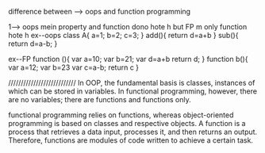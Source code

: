 

difference between --> oops and function programming

1--> oops mein property and function dono hote h but FP m only function hote h 
ex--oops
class A{
    a=1;
    b=2;
    c=3;
}
add(){
    return d=a+b
}
sub(){
    return d=a-b;
}

ex--FP
function (){
    var a=10;
    var b=21;
    var d=a+b
    return d;
}
function b(){
    var a=12;
    var b=23
    var c=a-b;
    return c
}

///////////////////////////
In OOP, the fundamental basis is classes, instances of which can be stored in variables. In functional programming, however, 
there are no variables; there are functions and functions only.

functional programming relies on functions, whereas object-oriented programming is based on classes and respective objects. A function is a process that retrieves a data input, processes it, and then returns an output. Therefore, functions are modules of code written to achieve a certain task.